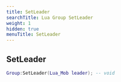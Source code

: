 ```yaml
---
title: SetLeader
searchTitle: Lua Group SetLeader
weight: 1
hidden: true
menuTitle: SetLeader
---
```

## SetLeader
```lua
Group:SetLeader(Lua_Mob leader); -- void
```